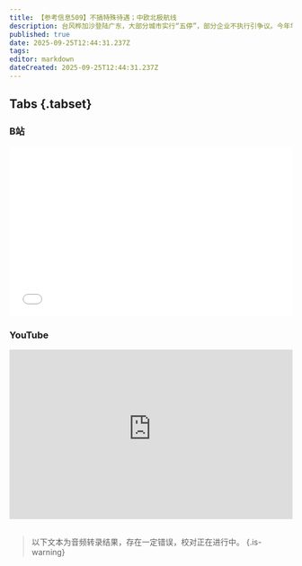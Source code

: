 ```yaml
---
title: 【参考信息509】不搞特殊待遇；中欧北极航线
description: 台风桦加沙登陆广东，大部分城市实行“五停”，部分企业不执行引争议。今年华北雨季比常年早来晚走，长了近一倍。中国宣布在WTO当前和未来谈判中将不寻求新的特殊和差别待遇，利好停摆的WTO改革。中欧班列停摆近两周，波兰终于恢口岸。中国航企开辟到欧洲的北极航线。美国对中国海事、物流及造船业“301调查”的惩罚措施下月即将施行，头部航运巨头集体硬扛，不向货主另行收费。北邮卫星互联网防火墙安全载荷上天。
published: true
date: 2025-09-25T12:44:31.237Z
tags: 
editor: markdown
dateCreated: 2025-09-25T12:44:31.237Z
---
```


## Tabs {.tabset}
### B站
<div style="position: relative; padding: 30% 45%;">
<iframe style="position: absolute; width: 100%; height: 100%; left: 0; top: 0;" src="//player.bilibili.com/player.html?&bvid=BV1VfntzuEHW&page=1&as_wide=1&high_quality=1&danmaku=1&autoplay=0" scrolling="no" border="0" frameborder="no" framespacing="0" allowfullscreen="true"></iframe>
</div>

### YouTube
<div style="position: relative; padding: 30% 45%;">
<iframe style="position: absolute; top: 0; left: 0; width: 100%; height: 100%;" src="https://www.youtube-nocookie.com/embed/YouTubeVID" title="YouTube video player" frameborder="0" allow="accelerometer; autoplay; clipboard-write; encrypted-media; gyroscope; picture-in-picture" allowfullscreen></iframe>
</div>

## 

> 以下文本为音频转录结果，存在一定错误，校对正在进行中。
{.is-warning}
